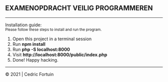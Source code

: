 ## EXAMENOPDRACHT VEILIG PROGRAMMEREN
<hr/>
Installation guide: <br/>
<small>Please follow these steps to install and run the program.</small> <br/>

<ol>
    <li>Open this project in a terminal session</li>
    <li>Run <strong>npm install</strong></li>
    <li>Run <strong>php -S localhost:8000</strong></li>
    <li>Visit <strong>http://localhost:8000/public/index.php</strong></li>
    <li>Done! Happy hacking.</li>
</ol> 
<hr/>
© 2021 | Cedric Fortuin